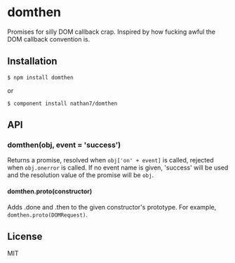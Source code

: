 
# domthen

  Promises for silly DOM callback crap.
  Inspired by how fucking awful the DOM callback convention is.

## Installation

    $ npm install domthen

  or

    $ component install nathan7/domthen

## API

### domthen(obj, event = 'success')

  Returns a promise, resolved when `obj['on' + event]` is called, rejected when `obj.onerror` is called.
  If no event name is given, 'success' will be used and the resolution value of the promise will be `obj`.

#### domthen.proto(constructor)

  Adds .done and .then to the given constructor's prototype.
  For example, `domthen.proto(DOMRequest)`.

## License

  MIT
